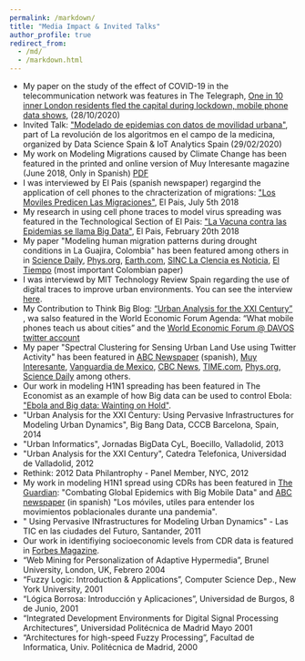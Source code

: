 ```yaml
---
permalink: /markdown/
title: "Media Impact & Invited Talks"
author_profile: true
redirect_from: 
  - /md/
  - /markdown.html
---
```



* My paper on the study of the effect of COVID-19 in the telecommunication network was features in The Telegraph,  [One in 10 inner London residents fled the capital during lockdown, mobile phone data shows](https://www.telegraph.co.uk/technology/2020/10/28/one-10-inner-london-residents-left-home-lockdown-mobile-phone/), (28/10/2020)
* Invited Talk: ["Modelado de epidemias con datos de movilidad urbana"](https://telefonicatech.com/blog/meetups-2020-la-revolucion-de-los-algoritmos-en-el-campo-de-la-medicina), part of La revolución de los algoritmos en el campo de la medicina, organized by Data Science Spain & IoT Analytics Spain (29/02/2020) 
* My work on Modeling Migrations caused by Climate Change has been featured in the printed and online version of Muy Interesante magazine  (June 2018, Only in Spanish) [PDF](https://enriquefriasm.github.io/files/paper1.pdf)
* I was interviewed by El Pais (spanish newspaper) regargind the application of cell phones to the chracterization of migrations: ["Los Moviles  Predicen Las Migraciones"](https://elpais.com/tecnologia/2018/07/04/actualidad/1530700909_275801.html), El Pais, July 5th 2018
* My research in using cell phone traces to model virus spreading was featured in the Technological Section of El Pais: ["La Vacuna contra las Epidemias se llama Big Data"](https://elpais.com/retina/2018/02/19/innovacion/1519039015_430916.html), El Pais, February 20th 2018
* My paper  "Modeling human migration patterns during drought conditions in La Guajira, Colombia" has been featured among others in in [Science Daily](https://www.sciencedaily.com/releases/2018/06/180628120053.htm),  [Phys.org](https://phys.org/news/2018-06-smartphones-track-migrations-climate.html),  [Earth.com](https://www.earth.com/news/human-displacement-climate-change), [SINC La CIencia es Noticia](https://www.agenciasinc.es/Noticias/Rastrean-con-moviles-las-migraciones-debidas-al-cambio-climatico), [El Tiempo](https://www.eltiempo.com/vida/medio-ambiente/desplazamiento-por-cambio-climatico-en-la-guajira-235854) (most important Colombian paper)
* I was interviewd by MIT Technology Review Spain regarding the use of digital traces to improve urban environments. You can see the interview [here](https://www.technologyreview.es/s/10660/los-datos-permiten-evaluar-si-las-politicas-de-urbanismo-funcionan).
*  My Contribution to Think Big Blog: [“Urban Analysis for the XXI Century”](https://blogthinkbig.com/urban-analysis) , wa salso featured in the World Economic Forum Agenda: “What mobile phones teach us about cities”  and the [World Economic Forum @ DAVOS twitter account](https://twitter.com/davos/status/562543577927258112)
*  My paper "Spectral Clustering for Sensing Urban Land Use using Twitter Activity" has been featured in [ABC Newspaper](https://www.abc.es/tecnologia/redes/20141229/abci-tuitea-ciudad-marcha-201412291547.html) (spanish), [Muy Interesante](https://www.muyinteresante.com/tecnologia/3525.html), [﻿﻿Vanguardia de Mexico﻿](https://vanguardia.com.mx/tech/2628117-todo-lo-que-podran-saber-de-ti-cuando-escribas-un-tuit-PNVG2628117), [CBC News](https://www.cbc.ca/news/science/twitter-can-improve-urban-planning-1.2885615), [TIME.com](https://time.com/3650317/tweeting-partying-urban-planning/), [Phys.org](https://phys.org/news/2014-12-tweet-party-urban.html), [Science Daily](https://www.sciencedaily.com/releases/2014/12/141229081755.htm) among others.
*  Our work in modeling H1N1 spreading has been featured in The Economist as an example of how Big data can be used to control Ebola: ["Ebola and Big data: Wainting on Hold"](https://www.economist.com/science-and-technology/2014/10/27/waiting-on-hold).
* "Urban Analysis for the XXI Century: Using Pervasive Infrastructures for Modeling Urban Dynamics", Big Bang Data, CCCB Barcelona, Spain, 2014
* "Urban Informatics", Jornadas BigData CyL, Boecillo, Valladolid, 2013
* "Urban Analysis for the XXI Century", Catedra Telefonica, Universidad de Valladolid, 2012
* Rethink: 2012 Data Philantrophy - Panel Member, NYC, 2012
* My work in modeling H1N1 spread using CDRs has been featured in [The Guardian](https://www.theguardian.com/media-network/media-network-blog/2013/sep/05/combating-epidemics-big-mobile-data): "Combating Global Epidemics with Big Mobile Data" and [ABC newspaper](https://www.abc.es/sociedad/20130923/abci-datos-moviles-pandemias-201309201736.html) (in spanish) "Los móviles, utiles para entender los movimientos poblacionales durante una pandemia".
* " Using Pervasive INfrastructures for Modeling Urban Dynamics" - Las TIC en las ciudades del Futuro, Santander, 2011
*  Our work in identifiying socioeconomic levels from CDR data is featured in [Forbes Magazine](https://www.forbes.com/sites/oreillymedia/2011/09/20/data-philanthropy-is-good-for-business/).
* “Web Mining for Personalization of Adaptive Hypermedia”, Brunel University, London, UK, Febrero 2004
* “Fuzzy Logic: Introduction & Applications”, Computer Science Dep., New York University, 2001
* “Lógica Borrosa: Introducción y Aplicaciones”, Universidad de Burgos, 8 de Junio, 2001
* “Integrated Development Environments for Digital Signal Processing Architectures”,   Universidad Politécnica de Madrid Mayo 2001
* “Architectures for high-speed Fuzzy Processing”, Facultad de Informatica, Univ. Politécnica de Madrid, 2000


     
   
